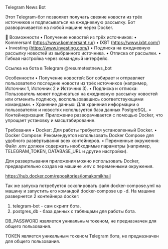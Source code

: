 Telegram News Bot

Этот Telegram-бот позволяет получать свежие новости из трёх источников и подписываться на ежедневную рассылку. Бот разворачивается на любой машине через Docker.

📌 Возможности
 • Получение новостей из трёх источников:
 • Kommersant (https://www.kommersant.ru/)
 • IXBT (https://www.ixbt.com/)
 • Investing (https://www.investing.com/)
 • Подписка на ежедневную рассылку новостей из выбранного источника.
 • Отписка от рассылки.
 • Гибкая настройка через командный интерфейс.
 
Ссылка на бота в Telegram @resumetestnews_bot

Особенности
 • Получение новостей:
Бот собирает и отправляет пользователю последние новости из трёх источников (например, Источник 1, Источник 2 и Источник 3).
 • Подписка и отписка:
Пользователь может подписаться на ежедневную рассылку новостей или отменить подписку, воспользовавшись соответствующими командами.
 • Хранение данных:
Для хранения информации о пользователях и новостях используется база данных PostgreSQL.
 • Контейнеризация:
Приложение разворачивается с помощью Docker, что упрощает установку и масштабирование.

Требования
 • Docker:
Для работы требуется установленный Docker.
 • Docker Compose:
Рекомендуется использовать Docker Compose для удобного развёртывания всех контейнеров.
 • Переменные окружения:
Файл .env должен содержать необходимые параметры (например, TELEGRAM_TOKEN, DATABASE_URL и другие настройки).

Для развертывания приложения можно использовать Docker, предварительно создав на машине .env с переменными окружения.

https://hub.docker.com/repositories/lomakomikhail

Так же запуска потребуется сскопировать файл docker-compose.yml на машину и запустить его командой docker-compose up -d. На машине развернется 2 контейнера docker:

1. telegram-bot - сам скрипт бота.
2. postgres_db - база данных с таблицами для работы бота.

DB_PASSWORD язвляется уникальным токеном, не предназначен для общего пользования.

TOKEN является уникальным токеном Telegram бота, не предназначен для общего пользования.
